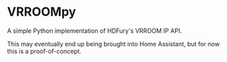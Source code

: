 # VRROOMpy

A simple Python implementation of HDFury's VRROOM IP API.

This may eventually end up being brought into Home Assistant, but for now this is a proof-of-concept.
